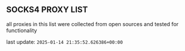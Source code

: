 ## SOCKS4 PROXY LIST

all proxies in this list were collected from open sources and tested for functionality

last update: `2025-01-14 21:35:52.626386+00:00`